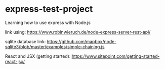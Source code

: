 # express-test-project
Learning how to use express with Node.js



link using: https://www.robinwieruch.de/node-express-server-rest-api/

sqlite database link: https://github.com/mapbox/node-sqlite3/blob/master/examples/simple-chaining.js

React and JSX (getting started): https://www.sitepoint.com/getting-started-react-jsx/


